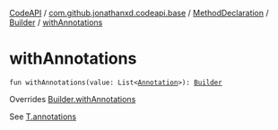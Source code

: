 [CodeAPI](../../../index.md) / [com.github.jonathanxd.codeapi.base](../../index.md) / [MethodDeclaration](../index.md) / [Builder](index.md) / [withAnnotations](.)

# withAnnotations

`fun withAnnotations(value: List<`[`Annotation`](../../-annotation/index.md)`>): `[`Builder`](index.md)

Overrides [Builder.withAnnotations](../../-annotable/-builder/with-annotations.md)

See [T.annotations](#)


